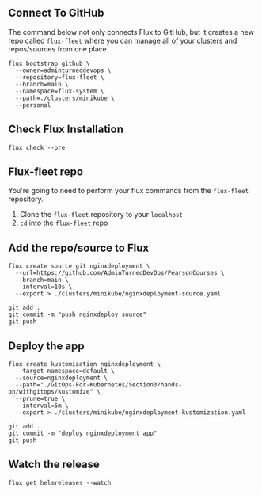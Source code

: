 ## Connect To GitHub

The command below not only connects Flux to GitHub, but it creates a new repo called `flux-fleet` where you can manage all of your clusters and repos/sources from one place.

```
flux bootstrap github \
  --owner=adminturneddevops \
  --repository=flux-fleet \
  --branch=main \
  --namespace=flux-system \
  --path=./clusters/minikube \
  --personal
  ```


## Check Flux Installation
  `flux check --pre`

## Flux-fleet repo

You're going to need to perform your flux commands from the `flux-fleet` repository.

1. Clone the `flux-fleet` repository to your `localhost`
2. `cd` into the `flux-fleet` repo


## Add the repo/source to Flux
```
flux create source git nginxdeployment \
  --url=https://github.com/AdminTurnedDevOps/PearsonCourses \
  --branch=main \
  --interval=10s \
  --export > ./clusters/minikube/nginxdeployment-source.yaml
```

```
git add .
git commit -m "push nginxdeploy source"
git push
```

## Deploy the app
```
flux create kustomization nginxdeployment \
  --target-namespace=default \
  --source=nginxdeployment \
  --path="./GitOps-For-Kubernetes/Section3/hands-on/withgitops/kustomize" \
  --prune=true \
  --interval=5m \
  --export > ./clusters/minikube/nginxdeployment-kustomization.yaml
  ```

  ```
git add .
git commit -m "deploy nginxdeployment app"
git push
```

## Watch the release
`flux get helmreleases --watch`